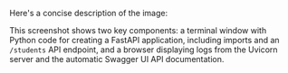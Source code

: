 Here's a concise description of the image:

This screenshot shows two key components: a terminal window with Python code for creating a FastAPI application, including imports and an `/students` API endpoint, and a browser displaying logs from the Uvicorn server and the automatic Swagger UI API documentation.